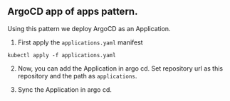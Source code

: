ArgoCD app of apps pattern.
---

Using this pattern we deploy ArgoCD as an Application.

1. First apply the `applications.yaml` manifest

`kubectl apply -f applications.yaml`

2. Now, you can add the Application in argo cd. Set repository url as this repository and the path as `applications`.

3. Sync the Application in argo cd.